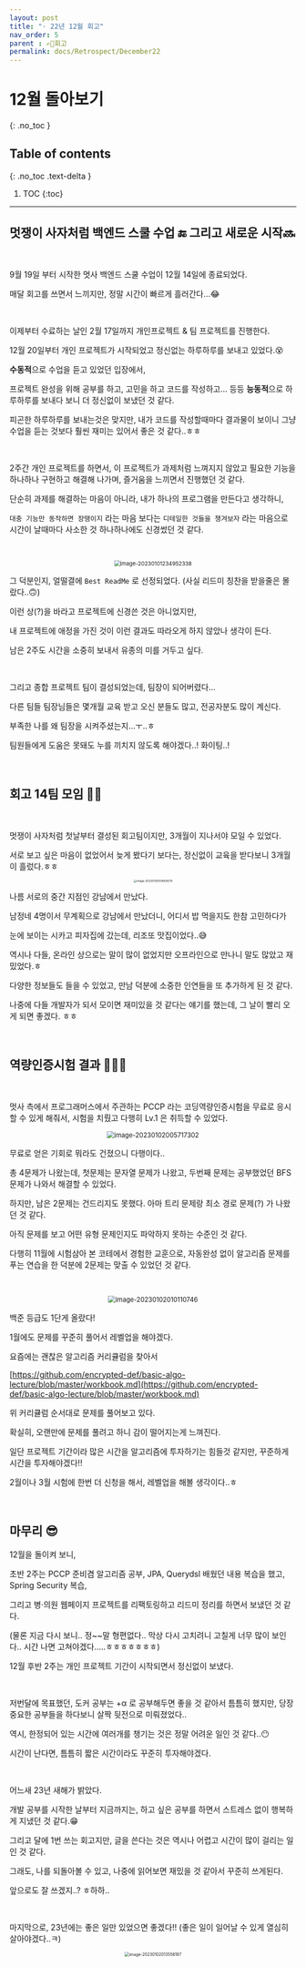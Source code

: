 ```yaml
---
layout: post
title: "· 22년 12월 회고"
nav_order: 5
parent : ✍🏻회고
permalink: docs/Retrospect/December22
---
```


# 12월 돌아보기
{: .no_toc }

## Table of contents
{: .no_toc .text-delta }

1. TOC
{:toc}

---


## 멋쟁이 사자처럼 백엔드 스쿨 수업 🔚 그리고 새로운 시작🔜

<br>

9월 19일 부터 시작한 멋사 백엔드 스쿨 수업이 12월 14일에 종료되었다.

매달 회고를 쓰면서 느끼지만, 정말 시간이 빠르게 흘러간다...😂

<br>

이제부터 수료하는 날인 2월 17일까지 개인프로젝트 & 팀 프로젝트를 진행한다.

12월 20일부터 개인 프로젝트가 시작되었고 정신없는 하루하루를 보내고 있었다.😵

**수동적**으로 수업을 듣고 있었던 입장에서,

프로젝트 완성을 위해 공부를 하고, 고민을 하고 코드를 작성하고... 등등 **능동적**으로 하루하루를 보내다 보니 더 정신없이 보냈던 것 같다.

피곤한 하루하루를 보내는것은 맞지만, 내가 코드를 작성할때마다 결과물이 보이니 그냥 수업을 듣는 것보다 훨씬 재미는 있어서 좋은 것 같다..ㅎㅎ

<br>

2주간 개인 프로젝트를 하면서, 이 프로젝트가 과제처럼 느껴지지 않았고 필요한 기능을 하나하나 구현하고 해결해 나가며, 즐거움을 느끼면서 진행했던 것 같다.

단순히 과제를 해결하는 마음이 아니라, 내가 하나의 프로그램을 만든다고 생각하니,

`대충 기능만 동작하면 장땡이지` 라는 마음 보다는 `디테일한 것들을 챙겨보자` 라는 마음으로 시간이 날때마다 사소한 것 하나하나에도 신경썼던 것 같다.

<br>

<p align="center">
<img src="https://raw.githubusercontent.com/buinq/imageServer/main/img/image-20230101234952338.png" alt="image-20230101234952338" style="zoom:67%;" />
</p>

그 덕분인지, 얼떨결에 `Best ReadMe` 로 선정되었다. (사실 리드미 칭찬을 받을줄은 몰랐다..🙃)

이런 상(?)을 바라고 프로젝트에 신경쓴 것은 아니었지만,

내 프로젝트에 애정을 가진 것이 이런 결과도 따라오게 하지 않았나 생각이 든다.

남은 2주도 시간을 소중히 보내서 유종의 미를 거두고 싶다.

<br>

그리고 종합 프로젝트 팀이 결성되었는데, 팀장이 되어버렸다...

다른 팀들 팀장님들은 몇개월 교육 받고 오신 분들도 많고, 전공자분도 많이 계신다.

부족한 나를 왜 팀장을 시켜주셨는지...ㅜ..ㅎ

팀원들에게 도움은 못돼도 누를 끼치지 않도록 해야겠다..! 화이팅..!

<br>

## 회고 14팀 모임 🍕🥗

<br>

멋쟁이 사자처럼 첫날부터 결성된 회고팀이지만, 3개월이 지나서야 모일 수 있었다.

서로 보고 싶은 마음이 없었어서 늦게 봤다기 보다는, 정신없이 교육을 받다보니 3개월이 흘렀다.ㅎㅎ

<p align="center">
<img src="https://raw.githubusercontent.com/buinq/imageServer/main/img/image-20230102004608278.png" alt="image-20230102004608278" style="zoom: 33%;" />
</p>

나름 서로의 중간 지점인 강남에서 만났다.

남정네 4명이서 무계획으로 강남에서 만났더니, 어디서 밥 먹을지도 한참 고민하다가

눈에 보이는 시카고 피자집에 갔는데, 리조또 맛집이었다..😅

역시나 다들, 온라인 상으로는 말이 많이 없었지만 오프라인으로 만나니 말도 많았고 재밌었다.ㅎ

다양한 정보들도 들을 수 있었고, 만남 덕분에 소중한 인연들을 또 추가하게 된 것 같다.

나중에 다들 개발자가 되서 모이면 재미있을 것 같다는 얘기를 했는데, 그 날이 빨리 오게 되면 좋겠다. ㅎㅎ

<br>


## 역량인증시험 결과 👨🏻‍💻

<br>

멋사 측에서 프로그래머스에서 주관하는 PCCP 라는 코딩역량인증시험을 무료로 응시할 수 있게 해줘서, 시험을 치뤘고 다행히 Lv.1 은 취득할 수 있었다.

<p align="center">
<img src="https://raw.githubusercontent.com/buinq/imageServer/main/img/image-20230102005717302.png" alt="image-20230102005717302" style="zoom:80%;" />
</p>

무료로 얻은 기회로 뭐라도 건졌으니 다행이다..

총 4문제가 나왔는데, 첫문제는 문자열 문제가 나왔고, 두번째 문제는 공부했었던 BFS문제가 나와서 해결할 수 있었다.

하지만, 남은 2문제는 건드리지도 못했다. 아마 트리 문제랑 최소 경로 문제(?) 가 나왔던 것 같다.

아직 문제를 보고 어떤 유형 문제인지도 파악하지 못하는 수준인 것 같다.

다행히 11월에 시험삼아 본 코테에서 경험한 교훈으로, 자동완성 없이 알고리즘 문제를 푸는 연습을 한 덕분에 2문제는 맞출 수 있었던 것 같다.

<br>

<p align="center">
<img src="https://raw.githubusercontent.com/buinq/imageServer/main/img/image-20230102010110746.png" alt="image-20230102010110746" style="zoom:80%;" />
</p>

백준 등급도 1단게 올랐다!

1월에도 문제를 꾸준히 풀어서 레벨업을 해야겠다.

요즘에는 괜찮은 알고리즘 커리큘럼을 찾아서

[https://github.com/encrypted-def/basic-algo-lecture/blob/master/workbook.md](https://github.com/encrypted-def/basic-algo-lecture/blob/master/workbook.md)

위 커리큘럼 순서대로 문제를 풀어보고 있다.

확실히, 오랜만에 문제를 풀려고 하니 감이 떨어지는게 느껴진다.

일단 프로젝트 기간이라 많은 시간을 알고리즘에 투자하기는 힘들것 같지만, 꾸준하게 시간을 투자해야겠다!!

2월이나 3월 시험에 한번 더 신청을 해서, 레벨업을 해볼 생각이다..ㅎ

<br>

## 마무리 😎

12월을 돌이켜 보니,

초반 2주는 PCCP 준비겸 알고리즘 공부, JPA, Querydsl  배웠던 내용 복습을 했고, Spring Security 복습,

그리고 병·의원 웹페이지 프로젝트를 리팩토링하고 리드미 정리를 하면서 보냈던 것 같다.

(물론 지금 다시 보니.. 정~~말 형편없다.. 막상 다시 고치려니 고칠게 너무 많이 보인다.. 시간 나면 고쳐야겠다.....ㅎㅎㅎㅎㅎㅎㅎ)

12월 후반 2주는 개인 프로젝트 기간이 시작되면서 정신없이 보냈다.

<br>

저번달에 목표했던, 도커 공부는 +α 로 공부해두면 좋을 것 같아서 틈틈히 했지만, 당장 중요한 공부들을 하다보니 살짝 뒷전으로 미뤄졌었다..

역시, 한정되어 있는 시간에 여러개를 챙기는 것은 정말 어려운 일인 것 같다..😶

시간이 난다면, 틈틈히 짧은 시간이라도 꾸준히 투자해야겠다.

<br>

어느새 23년 새해가 밝았다.

개발 공부를 시작한 날부터 지금까지는, 하고 싶은 공부를 하면서 스트레스 없이 행복하게 지냈던 것 같다.😁

그리고 달에 1번 쓰는 회고지만, 글을 쓴다는 것은 역시나 어렵고 시간이 많이 걸리는 일인 것 같다.

그래도, 나를 되돌아볼 수 있고, 나중에 읽어보면 재밌을 것 같아서 꾸준히 쓰게된다.

앞으로도 잘 쓰겠지..? ㅎ하하..

<br>

마지막으로, 23년에는 좋은 일만 있었으면 좋겠다!! (좋은 일이 일어날 수 있게 열심히 살아야겠다..ㅋ)

<p align="center">
<img src="https://raw.githubusercontent.com/buinq/imageServer/main/img/image-20230102013556187.png" alt="image-20230102013556187" style="zoom:50%;" />
</p>